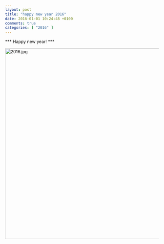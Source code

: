 ```yaml
---
layout: post
title: "happy new year 2016"
date: 2016-01-01 10:24:48 +0100
comments: true
categories: [ "2016" ] 
---
```


*** Happy new year! ***

<img src="{{ '/images/2016.jpg'  | relative_url }}" class="center" width="1000" height="625" alt="2016.jpg" />
